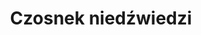 ---
title: 'Czosnek niedźwiedzi'
latina: '(Allium ursinum)'
pubDate: 'Jul 01 2022'
mainImage: 'czosnek_niedzwiedzi.jpeg'
level1: 'rośliny naczyniowe'
level2: 'szparagowce'
level3: 'amarylkowate'
flowertime: 'kwiecień - maj'
where: 'W Polsce spotykany jest na całym terenie, głównie jednak w Sudetach, Karpatach, na Pogórzu i na przyległych wyżynach, gdzie jest dość pospolity. Na niżu występuje na bardzo rozproszonych stanowiskach, zwłaszcza rzadki jest w obszarze od ziemi lubuskiej, przez Wielkopolskę, Mazowsze po Podlasie. Rośnie nieco częściej w obrębie pojezierzy pomorskich i mazurskich. Nie rośnie w górach powyżej 1900 m n.p.m. W Polsce najczęściej na wysokościach między 300 i 700 m n.p.m., najwyżej na wysokości 1150 m n.p.m. na stokach Babiej Góry oraz na wysokości 1150–1220 m n.p.m. na północno-wschodnich zboczach Zadniej Kopki w Tatrach Zachodnich.'
---